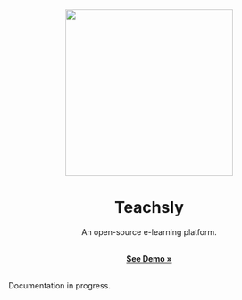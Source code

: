 <p>&nbsp;</p>
<p align="center" style="margin: auto;">
<img src="https://i.imgur.com/WVoABbP.png" width=300>
<h1 align="center">Teachsly</h1>
</p>

<p align="center">
An open-source e-learning platform.<br/><br/>

</p>

<p align="center">
  <a href="#"><strong>See Demo »</strong></a>
  <br />
  <br/>
</p>

Documentation in progress.
